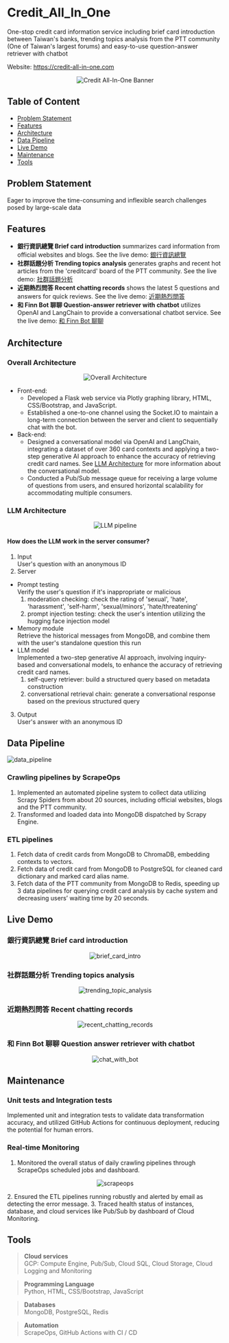 # Credit_All_In_One
One-stop credit card information service including brief card introduction between Taiwan's banks, trending topics analysis from the PTT community (One of Taiwan's largest forums) and easy-to-use question-answer retriever with chatbot

Website: https://credit-all-in-one.com

<p align="center">
  <img src="readme_img/banner.png" alt="Credit All-In-One Banner"/>
</p>

## Table of Content
- [Problem Statement](#problem-statement)
- [Features](#features)
- [Architecture](#architecture)
- [Data Pipeline](#data-pipeline)
- [Live Demo](#live-demo)
- [Maintenance](#maintenance)
- [Tools](#tools)


## Problem Statement
Eager to improve the time-consuming and inflexible search challenges posed by large-scale data


## Features
- **銀行資訊總覽 Brief card introduction** summarizes card information from official websites and blogs. See the live demo: [銀行資訊總覽](#銀行資訊總覽-brief-card-introduction)
- **社群話題分析 Trending topics analysis** generates graphs and recent hot articles from the 'creditcard' board of the PTT community. See the live demo: [社群話題分析](#社群話題分析-trending-topics-analysis)
- **近期熱烈問答 Recent chatting records** shows the latest 5 questions and answers for quick reviews. See the live demo: [近期熱烈問答](#近期熱烈問答-recent-chatting-records)
- **和 Finn Bot 聊聊 Question-answer retriever with chatbot** utilizes OpenAI and LangChain to provide a conversational chatbot service. See the live demo: [和 Finn Bot 聊聊](#和-finn-bot-聊聊-question-answer-retriever-with-chatbot)


## Architecture
### Overall Architecture
<p align="center">
  <img src="readme_img/personal_project_final.png" alt="Overall Architecture"/>
</p>

- Front-end:
    - Developed a Flask web service via Plotly graphing library, HTML, CSS/Bootstrap, and JavaScript.
    - Established a one-to-one channel using the Socket.IO to maintain a long-term connection between the server and client to sequentially chat with the bot.
- Back-end:
    - Designed a conversational model via OpenAI and LangChain, integrating a dataset of over 360 card contexts and applying a two-step generative AI approach to enhance the accuracy of retrieving credit card names. See [LLM Architecture](#llm-architecture) for more information about the conversational model.
    - Conducted a Pub/Sub message queue for receiving a large volume of questions from users, and ensured horizontal scalability for accommodating multiple consumers.  


### LLM Architecture
<p align="center">
  <img src="readme_img/LLM.png" alt="LLM pipeline"/>
</p>

#### How does the LLM work in the server consumer?
1. Input  
    User's question with an anonymous ID 
2. Server
- Prompt testing  
Verify the user's question if it's inappropriate or malicious
    1. moderation checking: check the rating of 'sexual', 'hate', 'harassment', 'self-harm', 'sexual/minors', 'hate/threatening'
    2. prompt injection testing: check the user's intention utilizing the hugging face injection model
- Memory module  
Retrieve the historical messages from MongoDB, and combine them with the user's standalone question this run
- LLM model  
Implemented a two-step generative AI approach, involving inquiry-based and conversational models, to enhance the accuracy of retrieving credit card names.
    1. self-query retriever: build a structured query based on metadata construction
    2. conversational retrieval chain: generate a conversational response based on the previous structured query 
3. Output  
    User's answer with an anonymous ID 


## Data Pipeline
![data_pipeline](https://github.com/a92340a/Credit_All_In_One/assets/30499702/27fc67fa-e06c-4b2d-96cc-8df8de79952d)
### Crawling pipelines by ScrapeOps
1. Implemented an automated pipeline system to collect data utilizing Scrapy Spiders from about 20 sources, including official websites, blogs and the PTT community.
2. Transformed and loaded data into MongoDB dispatched by Scrapy Engine.
    
### ETL pipelines
1. Fetch data of credit cards from MongoDB to ChromaDB, embedding contexts to vectors.
2. Fetch data of credit card from MongoDB to PostgreSQL for cleaned card dictionary and marked card alias name.
3. Fetch data of the PTT community from MongoDB to Redis, speeding up 3 data pipelines for querying credit card analysis by cache system and decreasing users’ waiting time by 20 seconds.

## Live Demo
### 銀行資訊總覽 Brief card introduction
<p align="center">
  <img src="readme_img/demo_brief_card_intro.gif" alt="brief_card_intro"/>
</p>

### 社群話題分析 Trending topics analysis
<p align="center">
  <img src="readme_img/demo_trending_topic_analysis.gif" alt="trending_topic_analysis"/>
</p>

### 近期熱烈問答 Recent chatting records
<p align="center">
  <img src="readme_img/demo_recent_chatting_records.gif" alt="recent_chatting_records"/>
</p>

### 和 Finn Bot 聊聊 Question answer retriever with chatbot 
<p align="center">
  <img src="readme_img/demo_chat_with_bot.png" alt="chat_with_bot"/>
</p>

## Maintenance
### Unit tests and Integration tests
Implemented unit and integration tests to validate data transformation accuracy, and utilized GitHub Actions for continuous deployment, reducing the potential for human errors. 


### Real-time Monitoring 
1. Monitored the overall status of daily crawling pipelines through ScrapeOps scheduled jobs and dashboard.  
<p align="center">
  <img src="readme_img/demo_monitoring_scrapeops.gif" alt="scrapeops"/>
</p>
2. Ensured the ETL pipelines running robustly and alerted by email as detecting the error message.
3. Traced health status of instances, database, and cloud services like Pub/Sub by dashboard of Cloud Monitoring.


## Tools
> **Cloud services**  
GCP: Compute Engine, Pub/Sub, Cloud SQL, Cloud Storage, Cloud Logging and Monitoring

> **Programming Language**  
Python, HTML, CSS/Bootstrap, JavaScript

> **Databases**  
MongoDB, PostgreSQL, Redis

> **Automation**  
ScrapeOps, GitHub Actions with CI / CD
